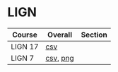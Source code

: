 # LIGN

| Course | Overall | Section |
| ------ | ------- | ------- |
| LIGN 17 | [csv](https://github.com/UCSD-Historical-Enrollment-Data/2024Summer2/blob/main/overall/LIGN%2017.csv) |  |
| LIGN 7 | [csv](https://github.com/UCSD-Historical-Enrollment-Data/2024Summer2/blob/main/overall/LIGN%207.csv), [png](https://raw.githubusercontent.com/UCSD-Historical-Enrollment-Data/2024Summer2/main/plot_overall/LIGN%207.png) |  |
